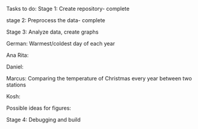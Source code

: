 Tasks to do:
Stage 1: Create repository- complete

stage 2: Preprocess the data- complete

Stage 3: Analyze data, create graphs

German: Warmest/coldest day of each year

Ana Rita:

Daniel:

Marcus: Comparing the temperature of Christmas every year between two stations

Kosh:

Possible ideas for figures:

Stage 4: Debugging and build
